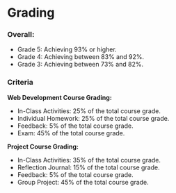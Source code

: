 # Grading

### Overall:

- Grade 5: Achieving 93% or higher.
- Grade 4: Achieving between 83% and 92%.
- Grade 3: Achieving between 73% and 82%.

### Criteria 

**Web Development Course Grading:**

- In-Class Activities: 25% of the total course grade.
- Individual Homework: 25% of the total course grade.
- Feedback: 5% of the total course grade.
- Exam: 45% of the total course grade.

**Project Course Grading:**

- In-Class Activities: 35% of the total course grade.
- Reflection Journal: 15% of the total course grade.
- Feedback: 5% of the total course grade.
- Group Project: 45% of the total course grade.